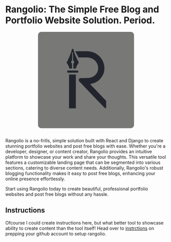 # Rangolio: The Simple Free Blog and Portfolio Website Solution. Period.
<center>
    <img src="backend/icons/png/256x256.png" style="border-radius:10px;margin-bottom:10px" width=300/>
</center>
<br/>
Rangolio is a no-frills, simple solution built with React and Django to create stunning portfolio websites and post free blogs with ease. Whether you're a developer, designer, or content creator, Rangolio provides an intuitive platform to showcase your work and share your thoughts. This versatile tool features a customizable landing page that can be segmented into various sections, catering to diverse content needs. Additionally, Rangolio's robust blogging functionality makes it easy to post free blogs, enhancing your online presence effortlessly.

Start using Rangolio today to create beautiful, professional portfolio websites and post free blogs without any hassle.
## Instructions

Ofcourse I could create instructions here, but what better tool to showcase ability to create content than the tool itself! Head over to [instrctions](https://barunes.io/blog/975fda0e-6f2b-4f7b-9268-2d75dea61b0f) on prepping your github account to setup rangolio.



